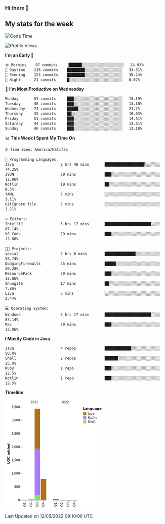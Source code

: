### Hi there 👋

## My stats for the week
<!--START_SECTION:waka-->
![Code Time](http://img.shields.io/badge/Code%20Time-188%20hrs%201%20min-blue)

![Profile Views](http://img.shields.io/badge/Profile%20Views-2-blue)

**I'm an Early 🐤** 

```text
🌞 Morning    87 commits     ██████░░░░░░░░░░░░░░░░░░░   24.93% 
🌆 Daytime    118 commits    ████████░░░░░░░░░░░░░░░░░   33.81% 
🌃 Evening    123 commits    ████████░░░░░░░░░░░░░░░░░   35.24% 
🌙 Night      21 commits     █░░░░░░░░░░░░░░░░░░░░░░░░   6.02%

```
📅 **I'm Most Productive on Wednesday** 

```text
Monday       53 commits     ███░░░░░░░░░░░░░░░░░░░░░░   15.19% 
Tuesday      46 commits     ███░░░░░░░░░░░░░░░░░░░░░░   13.18% 
Wednesday    74 commits     █████░░░░░░░░░░░░░░░░░░░░   21.2% 
Thursday     35 commits     ██░░░░░░░░░░░░░░░░░░░░░░░   10.03% 
Friday       51 commits     ███░░░░░░░░░░░░░░░░░░░░░░   14.61% 
Saturday     44 commits     ███░░░░░░░░░░░░░░░░░░░░░░   12.61% 
Sunday       46 commits     ███░░░░░░░░░░░░░░░░░░░░░░   13.18%

```


📊 **This Week I Spent My Time On** 

```text
⌚︎ Time Zone: America/Halifax

💬 Programming Languages: 
Java                     2 hrs 48 mins       ██████████████████░░░░░░░   74.25% 
JSON                     29 mins             ███░░░░░░░░░░░░░░░░░░░░░░   12.86% 
Kotlin                   19 mins             ██░░░░░░░░░░░░░░░░░░░░░░░   8.5% 
YAML                     7 mins              ░░░░░░░░░░░░░░░░░░░░░░░░░   3.11% 
GitIgnore file           2 mins              ░░░░░░░░░░░░░░░░░░░░░░░░░   1.21%

🔥 Editors: 
IntelliJ                 3 hrs 17 mins       █████████████████████░░░░   87.14% 
VS Code                  29 mins             ███░░░░░░░░░░░░░░░░░░░░░░   12.86%

🐱‍💻 Projects: 
social                   2 hrs 6 mins        ██████████████░░░░░░░░░░░   55.74% 
DodgingFireballs         45 mins             █████░░░░░░░░░░░░░░░░░░░░   20.28% 
ResourcePack             29 mins             ███░░░░░░░░░░░░░░░░░░░░░░   12.86% 
Shungite                 17 mins             ██░░░░░░░░░░░░░░░░░░░░░░░   7.86% 
Live                     5 mins              ░░░░░░░░░░░░░░░░░░░░░░░░░   2.44%

💻 Operating System: 
Windows                  3 hrs 17 mins       █████████████████████░░░░   87.14% 
Mac                      29 mins             ███░░░░░░░░░░░░░░░░░░░░░░   12.86%

```

**I Mostly Code in Java** 

```text
Java                     4 repos             ████████████░░░░░░░░░░░░░   50.0% 
Shell                    2 repos             ██████░░░░░░░░░░░░░░░░░░░   25.0% 
Ruby                     1 repo              ███░░░░░░░░░░░░░░░░░░░░░░   12.5% 
Kotlin                   1 repo              ███░░░░░░░░░░░░░░░░░░░░░░   12.5%

```


**Timeline**

![Chart not found](https://raw.githubusercontent.com/lyndseyy/lyndseyy/main/charts/bar_graph.png) 


 Last Updated on 12/05/2022 09:10:00 UTC
<!--END_SECTION:waka-->